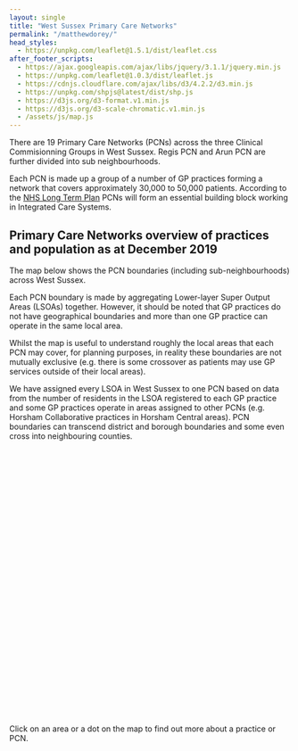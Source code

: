 ```yaml
---
layout: single
title: "West Sussex Primary Care Networks"
permalink: "/matthewdorey/"
head_styles:
  - https://unpkg.com/leaflet@1.5.1/dist/leaflet.css
after_footer_scripts:
  - https://ajax.googleapis.com/ajax/libs/jquery/3.1.1/jquery.min.js
  - https://unpkg.com/leaflet@1.0.3/dist/leaflet.js
  - https://cdnjs.cloudflare.com/ajax/libs/d3/4.2.2/d3.min.js
  - https://unpkg.com/shpjs@latest/dist/shp.js
  - https://d3js.org/d3-format.v1.min.js
  - https://d3js.org/d3-scale-chromatic.v1.min.js
  - /assets/js/map.js
---
```


There are 19 Primary Care Networks (PCNs) across the three Clinical Commisionning Groups in West Sussex. Regis PCN and Arun PCN are further divided into sub neighbourhoods.

Each PCN is made up a group of a number of GP practices forming a network that covers approximately 30,000 to 50,000 patients. According to the [NHS Long Term Plan](https://www.england.nhs.uk/long-term-plan/ "NHS Long Term Plan") PCNs will form an essential building block working in Integrated Care Systems.

## Primary Care Networks overview of practices and population as at December 2019

<div id= 'pcn_overview_table'></div>

The map below shows the PCN boundaries (including sub-neighbourhoods) across West Sussex.

Each PCN boundary is made by aggregating Lower-layer Super Output Areas (LSOAs) together. However, it should be noted that GP practices do not have geographical boundaries and more than one GP practice can operate in the same local area.

Whilst the map is useful to understand roughly the local areas that each PCN may cover, for planning purposes, in reality these boundaries are not mutually exclusive (e.g. there is some crossover as patients may use GP services outside of their local areas).

We have assigned every LSOA in West Sussex to one PCN based on data from the number of residents in the LSOA registered to each GP practice and some GP practices operate in areas assigned to other PCNs (e.g. Horsham Collaborative practices in Horsham Central areas). PCN boundaries can transcend district and borough boundaries and some even cross into neighbouring counties.

 <div id="mapid" style="height:480px"></div>
 <div id="map_pcn_key"></div>

Click on an area or a dot on the map to find out more about a practice or PCN.